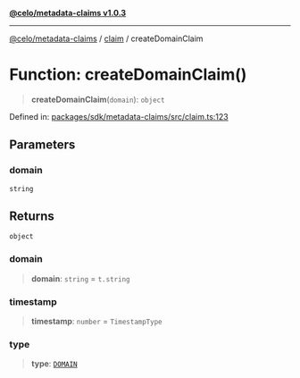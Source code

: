 [**@celo/metadata-claims v1.0.3**](../../README.md)

***

[@celo/metadata-claims](../../README.md) / [claim](../README.md) / createDomainClaim

# Function: createDomainClaim()

> **createDomainClaim**(`domain`): `object`

Defined in: [packages/sdk/metadata-claims/src/claim.ts:123](https://github.com/celo-org/developer-tooling/blob/master/packages/sdk/metadata-claims/src/claim.ts#L123)

## Parameters

### domain

`string`

## Returns

`object`

### domain

> **domain**: `string` = `t.string`

### timestamp

> **timestamp**: `number` = `TimestampType`

### type

> **type**: [`DOMAIN`](../../types/enumerations/ClaimTypes.md#domain)
